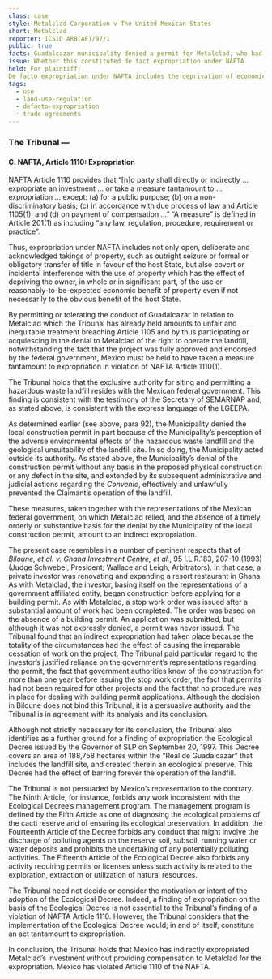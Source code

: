 ```yaml
---
class: case
style: Metalclad Corporation v The United Mexican States
short: Metalclad
reporter: ICSID ARB(AF)/97/1
public: true
facts: Guadalcazar municipality denied a permit for Metalclad, who had built a hazardous waste landfill on the strength of representations by the Mexican federal government, to operate their plant.
issue: Whether this constituted de fact expropriation under NAFTA
held: For plaintiff;
De facto expropriation under NAFTA includes the deprivation of economic benefit of property, even without the acquisition of clear benefits to the state. As such, de facto expropriation is made out
tags:
  - use
  - land-use-regulation
  - defacto-expropriation
  - trade-agreements
---
```



### The Tribunal —

#### C. NAFTA, Article 1110: Expropriation

NAFTA Article 1110 provides that “[n]o party shall directly or indirectly … expropriate an investment … or take a measure tantamount to … expropriation … except: (a) for a public purpose; (b) on a non- discriminatory basis; (c) in accordance with due process of law and Article 1105(1); and (d) on payment of compensation …” “A measure” is defined in Article 201(1) as including “any law, regulation, procedure, requirement or practice”.

Thus, expropriation under NAFTA includes not only open, deliberate and acknowledged takings of property, such as outright seizure or formal or obligatory transfer of title in favour of the host State, but also covert or incidental interference with the use of property which has the effect of depriving the owner, in whole or in significant part, of the use or reasonably-to-be-expected economic benefit of property even if not necessarily to the obvious benefit of the host State.

By permitting or tolerating the conduct of Guadalcazar in relation to Metalclad which the Tribunal has already held amounts to unfair and inequitable treatment breaching Article 1105 and by thus participating or acquiescing in the denial to Metalclad of the right to operate the landfill, notwithstanding the fact that the project was fully approved and endorsed by the federal government, Mexico must be held to have taken a measure tantamount to expropriation in violation of NAFTA Article 1110(1).

The Tribunal holds that the exclusive authority for siting and permitting a hazardous waste landfill resides with the Mexican federal government. This finding is consistent with the testimony of the Secretary of SEMARNAP and, as stated above, is consistent with the express language of the LGEEPA.

As determined earlier (see above, para 92), the Municipality denied the local construction permit in part because of the Municipality’s perception of the adverse environmental effects of the hazardous waste landfill and the geological unsuitability of the landfill site. In so doing, the Municipality acted outside its authority. As stated above, the Municipality’s denial of the construction permit without any basis in the proposed physical construction or any defect in the site, and extended by its subsequent administrative and judicial actions regarding the *Convenio*, effectively and unlawfully prevented the Claimant’s operation of the landfill.

These measures, taken together with the representations of the Mexican federal government, on which Metalclad relied, and the absence of a timely, orderly or substantive basis for the denial by the Municipality of the local construction permit, amount to an indirect expropriation.

The present case resembles in a number of pertinent respects that of *Biloune, et al. v. Ghana Investment Centre, et al.*, 95 I.L.R.183, 207-10 (1993) (Judge Schwebel, President; Wallace and Leigh, Arbitrators). In that case, a private investor was renovating and expanding a resort restaurant in Ghana. As with Metalclad, the investor, basing itself on the representations of a government affiliated entity, began construction before applying for a building permit. As with Metalclad, a stop work order was issued after a substantial amount of work had been completed. The order was based on the absence of a building permit. An application was submitted, but although it was not expressly denied, a permit was never issued. The Tribunal found that an indirect expropriation had taken place because the totality of the circumstances had the effect of causing the irreparable cessation of work on the project. The Tribunal paid particular regard to the investor’s justified reliance on the government’s representations regarding the permit, the fact that government authorities knew of the construction for more than one year before issuing the stop work order, the fact that permits had not been required for other projects and the fact that no procedure was in place for dealing with building permit applications. Although the decision in Biloune does not bind this Tribunal, it is a persuasive authority and the Tribunal is in agreement with its analysis and its conclusion.

Although not strictly necessary for its conclusion, the Tribunal also identifies as a further ground for a finding of expropriation the Ecological Decree issued by the Governor of SLP on September 20, 1997. This Decree covers an area of 188,758 hectares within the “Real de Guadalcazar” that includes the landfill site, and created therein an ecological preserve. This Decree had the effect of barring forever the operation of the landfill.

The Tribunal is not persuaded by Mexico’s representation to the contrary. The Ninth Article, for instance, forbids any work inconsistent with the Ecological Decree’s management program. The management program is defined by the Fifth Article as one of diagnosing the ecological problems of the cacti reserve and of ensuring its ecological preservation. In addition, the Fourteenth Article of the Decree forbids any conduct that might involve the discharge of polluting agents on the reserve soil, subsoil, running water or water deposits and prohibits the undertaking of any potentially polluting activities. The Fifteenth Article of the Ecological Decree also forbids any activity requiring permits or licenses unless such activity is related to the exploration, extraction or utilization of natural resources.

The Tribunal need not decide or consider the motivation or intent of the adoption of the Ecological Decree. Indeed, a finding of expropriation on the basis of the Ecological Decree is not essential to the Tribunal’s finding of a violation of NAFTA Article 1110. However, the Tribunal considers that the implementation of the Ecological Decree would, in and of itself, constitute an act tantamount to expropriation.

In conclusion, the Tribunal holds that Mexico has indirectly expropriated Metalclad’s investment without providing compensation to Metalclad for the expropriation. Mexico has violated Article 1110 of the NAFTA.
